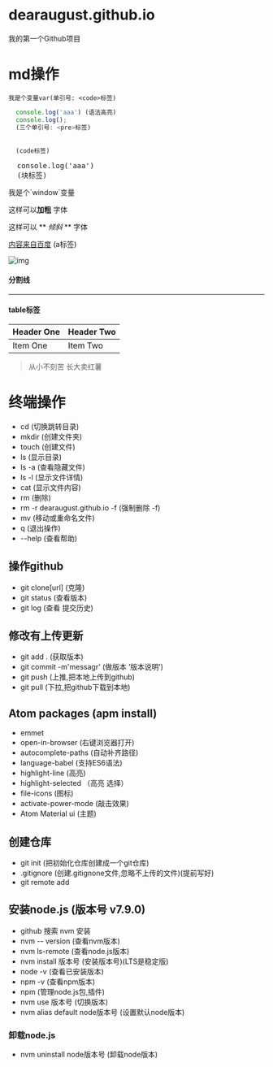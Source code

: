 # dearaugust.github.io
我的第一个Github项目
# md操作
`
  我是个变量var(单引号: <code>标签)
`
```js
  console.log('aaa') (语法高亮)
  console.log();
  (三个单引号: <pre>标签)
```
<code>
  (code标签)
</code>
<pre>
  console.log('aaa')
  (块标签)
</pre>
我是个`window`变量

这样可以**加粗** 字体

这样可以 ** *倾斜* ** 字体

[内容来自百度](https://www.baidu.com) (a标签)

![img](http://p3.music.126.net/C6T3EaqQz5Z8UJe2xxI0YA==/7808731580968168.jpg?param=180y180)

#### 分割线

***

#### table标签

| Header One     | Header Two     |
| :------------- | :------------- |
| Item One       | Item Two       |

>从小不刻苦 长大卖红薯


# 终端操作
- cd (切换跳转目录)
- mkdir (创建文件夹)
- touch (创建文件)
- ls (显示目录)
- ls -a (查看隐藏文件)
- ls -l (显示文件详情)
- cat (显示文件内容)
- rm  (删除)
- rm -r dearaugust.github.io -f (强制删除 -f)
- mv (移动或重命名文件)
- q (退出操作)
- --help (查看帮助)

## 操作github
- git clone[url] (克隆)
- git status (查看版本)
- git log (查看 提交历史)

## 修改有上传更新
- git add . (获取版本)
- git commit -m'messagr' (做版本 ‘版本说明’)
- git push (上推,把本地上传到github)
- git pull (下拉,把github下载到本地)

## Atom packages (apm install)
- emmet
- open-in-browser  (右键浏览器打开)
- autocomplete-paths  (自动补齐路径)
- language-babel  (支持ES6语法)
- highlight-line  (高亮)
- highlight-selected （高亮 选择）
- file-icons  (图标)
- activate-power-mode (敲击效果)
- Atom Material ui (主题)

## 创建仓库  
- git init (把初始化仓库创建成一个git仓库)
- .gitignore (创建.gitignone文件,忽略不上传的文件)(提前写好)
- git remote add

## 安装node.js   (版本号 v7.9.0)
- github 搜索 nvm 安装
- nvm -- version (查看nvm版本)
- nvm ls-remote (查看node.js版本)
- nvm install 版本号 (安装版本号)(LTS是稳定版)
- node -v (查看已安装版本)
- npm -v (查看npm版本)
- npm (管理node.js包,插件)
- nvm use 版本号 (切换版本)
- nvm alias default node版本号 (设置默认node版本)
### 卸载node.js
- nvm uninstall node版本号 (卸载node版本)
